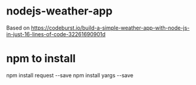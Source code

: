 # nodejs-weather-app
Based on https://codeburst.io/build-a-simple-weather-app-with-node-js-in-just-16-lines-of-code-32261690901d

# npm to install

npm install request --save
npm install yargs --save
